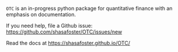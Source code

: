 `OTC` is an in-progress python package for quantitative finance with an emphasis on documentation. 

If you need help, file a Github issue: https://github.com/shasafoster/OTC/issues/new

Read the docs at https://shasafoster.github.io/OTC/
